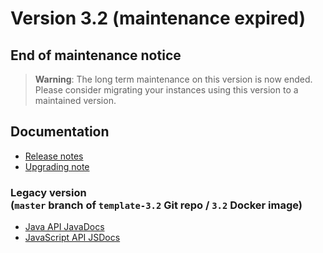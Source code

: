 Version 3.2 (maintenance expired)
=================================

End of maintenance notice
-------------------------

> **Warning**: The long term maintenance on this version is now ended.
> Please consider migrating your instances using this version to a maintained version.

Documentation
-------------

- [Release notes](./releasenote/)
- [Upgrading note](/lesson/docs/versions/upgrading)

### **Legacy** version<br/>(`master` branch of `template-3.2` Git repo / `3.2` Docker image)

- <a href="https://platform.simplicite.io/3.2/javadoc/" target="_blank">Java API JavaDocs</a>
- <a href="https://platform.simplicite.io/3.2/jsdoc/" target="_blank">JavaScript API JSDocs</a>
